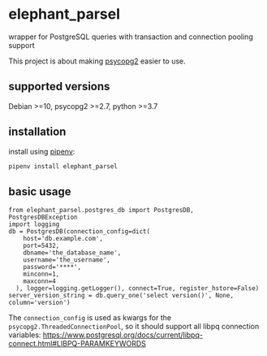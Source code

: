 # elephant_parsel
 wrapper for PostgreSQL queries with transaction and connection pooling support 

This project is about making [psycopg2](https://www.psycopg.org/) easier to use.

## supported versions
Debian >=10, psycopg2 >=2.7, python >=3.7

## installation

install using [pipenv](https://pipenv.pypa.io/en/latest/):
```bash
pipenv install elephant_parsel
```

## basic usage

```
from elephant_parsel.postgres_db import PostgresDB, PostgresDBException
import logging
db = PostgresDB(connection_config=dict(
    host='db.example.com',
    port=5432,
    dbname='the_database_name',
    username='the_username',
    password='****',
    minconn=1,
    maxconn=4
  ), logger=logging.getLogger(), connect=True, register_hstore=False)
server_version_string = db.query_one('select version()', None, column='version')
```
The `connection_config` is used as kwargs for the `psycopg2.ThreadedConnectionPool`, so it should support all libpq connection variables: https://www.postgresql.org/docs/current/libpq-connect.html#LIBPQ-PARAMKEYWORDS


